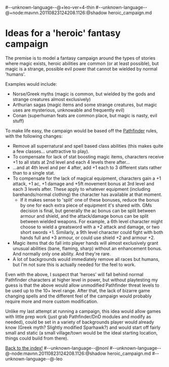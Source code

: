 #--unknown-language--@+leo-ver=4-thin
#--unknown-language--@+node:mavnn.20110823124208.1126:@shadow heroic_campaign.md
# Ideas for a 'heroic' fantasy campaign

The premise is to model a fantasy campaign around the types of stories where magic exists, heroic abilities are common (or at least possible), but magic is a strange, possible evil power that cannot be wielded by normal 'humans'.

Examples would include:

* Norse/Greek myths (magic is common, but wielded by the gods and strange creatures almost exclusively)
* Arthurian sagas (magic items and some strange creatures, but magic uses are mysterious, unknowable and frequently evil)
* Conan (superhuman feats are common place, but magic is nasty, evil stuff)

To make life easy, the campaign would be based off the [Pathfinder](http://d20pfsrd.com) rules, with the following changes:

* Remove all supernatural and spell based class abilities (this makes quite a few classes... unattractive to play).
* To compensate for lack of stat boosting magic items, characters receive +1 to all stats at 2nd level and each 4 levels there after...
* ...and at 4th level and per 4 after, add +1 each to 3 different stats rather than to a single stat.
* To compensate for the lack of magical equipment, characters gain a +1 attack, +1 ac, +1 damage and +5ft movement bonus at 3rd level and each 3 levels after. These apply to whatever equipment (including barehands/normal clothing) the character has available at that moment.
  * If it makes sense to 'split' one of these bonuses, reduce the bonus by one for each extra piece of equipment it's shared with. GMs decision is final, but generally the ac bonus can be split between armour and shield, and the attack/damage bonus can be split between wielded weapons. For example, a 6th level character might choose to wield a greatsword with a +2 attack and damage, or two short swords +1. Similarly, a 9th level character could fight with both hands full and +3 armour, or could use shield +2 and armour +2.
* Magic items that do fall into player hands will almost exclusively grant unusual abilities (bane, flaming, sharp) without an enhancement bonus. And normally only one ability. And they're rare.
* A lot of backgrounds would immediately remove all races but humans, but I'm not sure this is actually needed for the feel to work.

Even with the above, I suspect that 'heroes' will fall behind normal Pathfinder characters at higher level in power, but without playtesting my guess is that the above would allow unmodified Pathfinder threat levels to be used up to the 10+ level range. After that, the lack of bizarre game changing spells and the different feel of the campaign would probably require more and more custom modification.

Unlike my last attempt at running a campaign, this idea would allow games with little prep work (just grab Pathfinder/DnD modules and modify as needed), could be set in a variety of backgrounds player would already know (Greek myth? Slightly modified Sparhawk?) and would start off fairly small and static (a small village/town would be the ideal starting location, things could build from there).

[Back to the index!](index.html)
#--unknown-language--@nonl
#--unknown-language--@-node:mavnn.20110823124208.1126:@shadow heroic_campaign.md
#--unknown-language--@-leo

